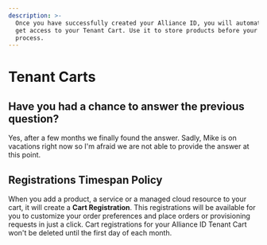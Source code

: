 ```yaml
---
description: >-
  Once you have successfully created your Alliance ID, you will automatically
  get access to your Tenant Cart. Use it to store products before your checkout
  process.
---
```


# Tenant Carts

## Have you had a chance to answer the previous question?

Yes, after a few months we finally found the answer. Sadly, Mike is on vacations right now so I'm afraid we are not able to provide the answer at this point.

## Registrations Timespan Policy

When you add a product, a service or a managed cloud resource to your cart, it will create a **Cart Registration**. This registrations will be available for you to customize your order preferences and place orders or provisioning requests in just a click. Cart registrations for your Alliance ID Tenant Cart won't be deleted until the first day of each month. 



